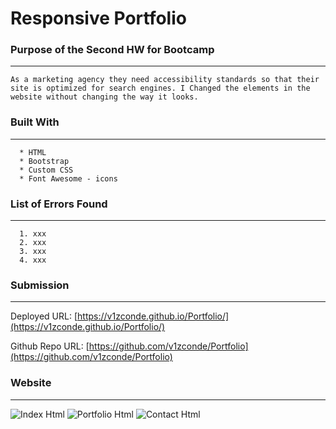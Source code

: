 # Responsive Portfolio

### Purpose of the Second HW for Bootcamp

---
```
As a marketing agency they need accessibility standards so that their site is optimized for search engines. I Changed the elements in the website without changing the way it looks. 
```
### Built With
----
```
  * HTML
  * Bootstrap
  * Custom CSS
  * Font Awesome - icons
```    

### List of Errors Found
---
```
  1. xxx
  2. xxx
  3. xxx
  4. xxx
```

### Submission
---

Deployed URL: 
[https://v1zconde.github.io/Portfolio/](https://v1zconde.github.io/Portfolio/)

Github Repo URL: [https://github.com/v1zconde/Portfolio](https://github.com/v1zconde/Portfolio)

### Website
---
![Index Html](./images/)
![Portfolio Html](./images/)
![Contact Html](./images/)